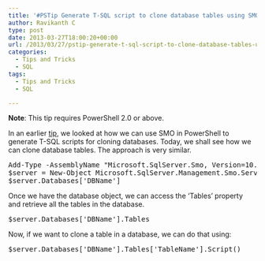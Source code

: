 ```yaml
---
title: '#PSTip Generate T-SQL script to clone database tables using SMO'
author: Ravikanth C
type: post
date: 2013-03-27T18:00:20+00:00
url: /2013/03/27/pstip-generate-t-sql-script-to-clone-database-tables-using-smo/
categories:
  - Tips and Tricks
  - SQL
tags:
  - Tips and Tricks
  - SQL

---
```

**Note**: This tip requires PowerShell 2.0 or above.

In an earlier [tip][1], we looked at how we can use SMO in PowerShell to generate T-SQL scripts for cloning databases. Today, we shall see how we can clone database tables. The approach is very similar.

<pre class="brush: powershell; title: ; notranslate" title="">Add-Type -AssemblyName "Microsoft.SqlServer.Smo, Version=10.0.0.0, Culture=neutral, PublicKeyToken=89845dcd8080cc91"
$server = New-Object Microsoft.SqlServer.Management.Smo.Server $env:ComputerName
$server.Databases['DBName']
</pre>

Once we have the database object, we can access the &#8216;Tables&#8217; property and retrieve all the tables in the database.

<pre class="brush: powershell; title: ; notranslate" title="">$server.Databases['DBName'].Tables
</pre>

Now, if we want to clone a table in a database, we can do that using:

<pre class="brush: powershell; title: ; notranslate" title="">$server.Databases['DBName'].Tables['TableName'].Script()
</pre>

[1]: /2013/03/19/pstip-generate-t-sql-script-for-cloning-a-sql-database/